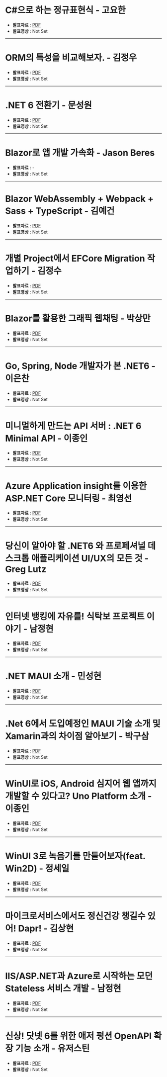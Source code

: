 # C#으로 하는 정규표현식 - 고요한

* **발표자료** : [PDF](10_dotnetconf2022-deck-template-korean_정규표현식.pdf)
* **발표영상** : Not Set

---

# ORM의 특성을 비교해보자. - 김정우

* **발표자료** : [PDF](11_NetConf2022_김정우_ORM의_특성을_비교해보자.pdf)
* **발표영상** : Not Set

---

# .NET 6 전환기 - 문성원

* **발표자료** : [PDF](12_dotnetconf2022-swenmun.pdf)
* **발표영상** : Not Set

---

# Blazor로 앱 개발 가속화 - Jason Beres

* **발표자료** : -
* **발표영상** : Not Set

---

# Blazor WebAssembly + Webpack + Sass + TypeScript - 김예건

* **발표자료** : [PDF](14_dotnetconf2022-YegunKim.pdf)
* **발표영상** : Not Set

---

# 개별 Project에서 EFCore Migration 작업하기 - 김정수

* **발표자료** : [PDF](15_Conf2022-김정수.pdf)
* **발표영상** : Not Set

---

# Blazor를 활용한 그래픽 웹채팅 - 박상만

* **발표자료** : [PDF](16_dotnetconf2022-그래픽웹채팅-박상만.pdf)
* **발표영상** : Not Set

---

# Go, Spring, Node 개발자가 본 .NET6 - 이은찬

* **발표자료** : [PDF](17_dotnetconf2022.pdf)
* **발표영상** : Not Set

---

# 미니멀하게 만드는 API 서버 : .NET 6 Minimal API - 이종인

* **발표자료** : [PDF](18_Minimal_API.pdf)
* **발표영상** : Not Set

---

# Azure Application insight를 이용한 ASP.NET Core 모니터링 - 최영선

* **발표자료** : [PDF](19_dotnetconf2022-최영선.pdf)
* **발표영상** : Not Set

---

# 당신이 알아야 할 .NET6 와 프로페셔널 데스크톱 애플리케이션 UI/UX의 모든 것 - Greg Lutz

* **발표자료** : [PDF](20_[GrapeCity].NET6_Webinar_by.GregLutz.pdf)
* **발표영상** : Not Set

---

# 인터넷 뱅킹에 자유를! 식탁보 프로젝트 이야기 - 남정현

* **발표자료** : [PDF](21_발표1-식탁보.pdf)
* **발표영상** : Not Set

---

# .NET MAUI 소개 - 민성현

* **발표자료** : [PDF](22_netconf2021seoul_발표자료_민성현.pdf)
* **발표영상** : Not Set

---

# .Net 6에서 도입예정인 MAUI 기술 소개 및 Xamarin과의 차이점 알아보기 - 박구삼

* **발표자료** : [PDF](23_DotNetConf_2022_in_Seoul-GusamPark.pdf)
* **발표영상** : Not Set

---

# WinUI로 iOS, Android 심지어 웹 앱까지 개발할 수 있다고? Uno Platform 소개 - 이종인

* **발표자료** : [PDF](24_Uno_Platform.pdf)
* **발표영상** : Not Set

---

# WinUI 3로 녹음기를 만들어보자(feat. Win2D) - 정세일

* **발표자료** : [PDF](125_WinUI3로녹음기를만들어보자_정세일.pdf)
* **발표영상** : Not Set

---

# 마이크로서비스에서도 정신건강 챙길수 있어! Dapr! - 김상현

* **발표자료** : [PDF](26_dotnetconf2022-sh.kim.pdf)
* **발표영상** : Not Set

---

# IIS/ASP.NET과 Azure로 시작하는 모던 Stateless 서비스 개발 - 남정현

* **발표자료** : [PDF](27_발표2-모던_IIS_ASPX.pdf)
* **발표영상** : Not Set

---

# 신상! 닷넷 6를 위한 애저 펑션 OpenAPI 확장 기능 소개 - 유저스틴

* **발표자료** : [PDF](28_JustinYoo.DotNetConfKorea.2022.pdf)
* **발표영상** : Not Set
